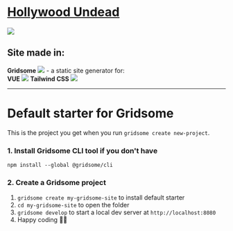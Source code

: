 # [Hollywood Undead](https://vigilant-colden-87f5c6.netlify.app/ "Hollywood Undead")

![](https://upload.wikimedia.org/wikipedia/commons/1/1a/Hollywood_undead_Logo.svg)

## Site made in:

**Gridsome**  ![](https://seeklogo.com/images/G/gridsome-logo-CE7B4A9DDB-seeklogo.com.png) - a static site generator for:   
**VUE**   ![](https://cdn4.iconfinder.com/data/icons/logos-and-brands/512/367_Vuejs_logo-256.png) 
**Tailwind CSS**   ![](https://seeklogo.com/images/T/tailwind-css-logo-5AD4175897-seeklogo.com.png)

------------






























# Default starter for Gridsome

This is the project you get when you run `gridsome create new-project`.

### 1. Install Gridsome CLI tool if you don't have

`npm install --global @gridsome/cli`

### 2. Create a Gridsome project

1. `gridsome create my-gridsome-site` to install default starter
2. `cd my-gridsome-site` to open the folder
3. `gridsome develop` to start a local dev server at `http://localhost:8080`
4. Happy coding 🎉🙌


